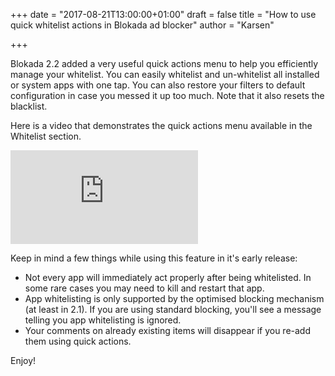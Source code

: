 +++
date = "2017-08-21T13:00:00+01:00"
draft = false
title = "How to use quick whitelist actions in Blokada ad blocker"
author = "Karsen"

+++

Blokada 2.2 added a very useful quick actions menu to help you efficiently manage your whitelist. You can easily whitelist and un-whitelist all installed or system apps with one tap. You can also restore your filters to default configuration in case you messed it up too much. Note that it also resets the blacklist.

Here is a video that demonstrates the quick actions menu available in the Whitelist section.

<div class="yt-container"><iframe class="yt-video" src="https://www.youtube.com/embed/t4YEEpDprcA?rel=0&amp;showinfo=0" frameborder="0" allowfullscreen></iframe></div>

Keep in mind a few things while using this feature in it's early release:

- Not every app will immediately act properly after being whitelisted. In some rare cases you may need to kill and restart that app.
- App whitelisting is only supported by the optimised blocking mechanism (at least in 2.1). If you are using standard blocking, you'll see a message telling you app whitelisting is ignored.
- Your comments on already existing items will disappear if you re-add them using quick actions.

Enjoy!
